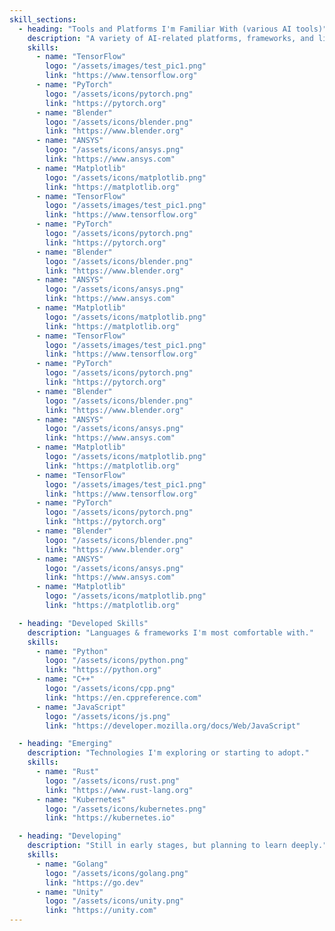 ```yaml
---
skill_sections:
  - heading: "Tools and Platforms I'm Familiar With (various AI tools)"
    description: "A variety of AI-related platforms, frameworks, and libraries."
    skills:
      - name: "TensorFlow"
        logo: "/assets/images/test_pic1.png"
        link: "https://www.tensorflow.org"
      - name: "PyTorch"
        logo: "/assets/icons/pytorch.png"
        link: "https://pytorch.org"
      - name: "Blender"
        logo: "/assets/icons/blender.png"
        link: "https://www.blender.org"
      - name: "ANSYS"
        logo: "/assets/icons/ansys.png"
        link: "https://www.ansys.com"
      - name: "Matplotlib"
        logo: "/assets/icons/matplotlib.png"
        link: "https://matplotlib.org"
      - name: "TensorFlow"
        logo: "/assets/images/test_pic1.png"
        link: "https://www.tensorflow.org"
      - name: "PyTorch"
        logo: "/assets/icons/pytorch.png"
        link: "https://pytorch.org"
      - name: "Blender"
        logo: "/assets/icons/blender.png"
        link: "https://www.blender.org"
      - name: "ANSYS"
        logo: "/assets/icons/ansys.png"
        link: "https://www.ansys.com"
      - name: "Matplotlib"
        logo: "/assets/icons/matplotlib.png"
        link: "https://matplotlib.org"
      - name: "TensorFlow"
        logo: "/assets/images/test_pic1.png"
        link: "https://www.tensorflow.org"
      - name: "PyTorch"
        logo: "/assets/icons/pytorch.png"
        link: "https://pytorch.org"
      - name: "Blender"
        logo: "/assets/icons/blender.png"
        link: "https://www.blender.org"
      - name: "ANSYS"
        logo: "/assets/icons/ansys.png"
        link: "https://www.ansys.com"
      - name: "Matplotlib"
        logo: "/assets/icons/matplotlib.png"
        link: "https://matplotlib.org"
      - name: "TensorFlow"
        logo: "/assets/images/test_pic1.png"
        link: "https://www.tensorflow.org"
      - name: "PyTorch"
        logo: "/assets/icons/pytorch.png"
        link: "https://pytorch.org"
      - name: "Blender"
        logo: "/assets/icons/blender.png"
        link: "https://www.blender.org"
      - name: "ANSYS"
        logo: "/assets/icons/ansys.png"
        link: "https://www.ansys.com"
      - name: "Matplotlib"
        logo: "/assets/icons/matplotlib.png"
        link: "https://matplotlib.org"

  - heading: "Developed Skills"
    description: "Languages & frameworks I'm most comfortable with."
    skills:
      - name: "Python"
        logo: "/assets/icons/python.png"
        link: "https://python.org"
      - name: "C++"
        logo: "/assets/icons/cpp.png"
        link: "https://en.cppreference.com"
      - name: "JavaScript"
        logo: "/assets/icons/js.png"
        link: "https://developer.mozilla.org/docs/Web/JavaScript"

  - heading: "Emerging"
    description: "Technologies I'm exploring or starting to adopt."
    skills:
      - name: "Rust"
        logo: "/assets/icons/rust.png"
        link: "https://www.rust-lang.org"
      - name: "Kubernetes"
        logo: "/assets/icons/kubernetes.png"
        link: "https://kubernetes.io"

  - heading: "Developing"
    description: "Still in early stages, but planning to learn deeply."
    skills:
      - name: "Golang"
        logo: "/assets/icons/golang.png"
        link: "https://go.dev"
      - name: "Unity"
        logo: "/assets/icons/unity.png"
        link: "https://unity.com"
---
```

